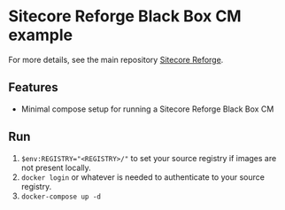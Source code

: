 # Sitecore Reforge Black Box CM example

For more details, see the main repository [Sitecore Reforge](https://github.com/sitecoreops/sitecore-reforge).

## Features

- Minimal compose setup for running a Sitecore Reforge Black Box CM

## Run

1. `$env:REGISTRY="<REGISTRY>/"` to set your source registry if images are not present locally.
1. `docker login` or whatever is needed to authenticate to your source registry.
1. `docker-compose up -d`
